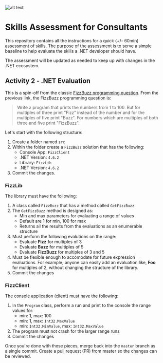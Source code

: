 ![alt text](http://lozanotek.com/images/logo.gif "Created by Lozanotek, Inc.") 
# Skills Assessment for Consultants

This repository contains all the instructions for a quick (+/- 60min) assessment of skills. The purpose of the assessment is to serve a simple baseline to help evaluate the skills a .NET developer should have.

The assessment will be updated as needed to keep up with changes in the .NET ecosystem.

## Activity 2 - .NET Evaluation
This is a spin-off from the classic [FizzBuzz programming question](https://blog.codinghorror.com/why-cant-programmers-program). From the previous link, the FizzBuzz programming question is:

> Write a program that prints the numbers from 1 to 100. But for multiples of three print "Fizz" instead of the number and for the multiples of five print "Buzz". For numbers which are multiples of both three and five print "FizzBuzz".

Let's start with the following structure:

1. Create a folder named `src`
2. Within the folder create a `FizzBuzz` solution that has the following:
   * Console App: `FizzClient`
   * .NET Version: `4.6.2`
   * Library: `FizzLib`
   * .NET Version: `4.6.2`
3. Commit the changes.

### FizzLib
The library must have the following:

1. A class called `FizzBuzz` that has a method called `GetFizzBuzz`.
2. The `GetFizzBuzz` method is designed as:
   * Min and max parameters for evaluating a range of values
   * Default are 1 for min, 100 for max
   * Returns all the results from the evaluations as an enumerable structure
3. Must perform the following evalutions on the range:
   * Evaluate **Fizz** for multiples of 3
   * Evaluate **Buzz** for multiples of 5
   * Evaluate **FizzBuzz** for multiples of 3 and 5
4. Must be flexible enough to accomodate for future expression evaluations. For example, anyone can easily add an evaluation like, **Foo** for multiples of 2, without changing the structure of the library.
5. Commit the changes

### FizzClient
The console application (client) must have the following:

1. In the `Program` class, perform a run and print to the console the range values for:
   * min: 1, max: 100
   * min: 1, max: `Int32.MaxValue`
   * min: `Int32.MinValue`, max: `Int32.MaxValue`
2. The program must not crash for the larger range runs
3. Commit the changes

Once you're done with these pieces, merge back into the `master` branch as a single commit. Create a pull request (PR) from master so the changes can be reviewed.
